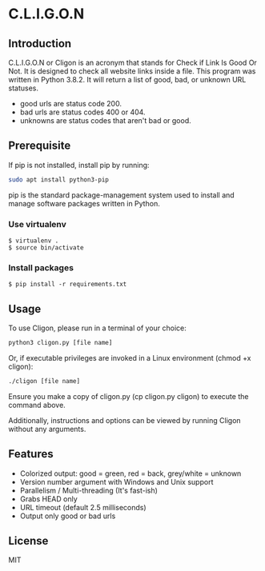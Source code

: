 # C.L.I.G.O.N

## Introduction

C.L.I.G.O.N or Cligon is an acronym that stands for Check if Link Is Good Or Not.
It is designed to check all website links inside a file. This program was written in Python 3.8.2.
It will return a list of good, bad, or unknown URL statuses.
- good urls are status code 200.
- bad urls are status codes 400 or 404.
- unknowns are status codes that aren't bad or good.

## Prerequisite

If pip is not installed, install pip by running:
```bash
sudo apt install python3-pip
```
pip is the standard package-management system used to install and manage software packages written in Python.

### Use virtualenv

```shell script
$ virtualenv .
$ source bin/activate
```
### Install packages

```shell script
$ pip install -r requirements.txt
```

## Usage

To use Cligon, please run in a terminal of your choice:
```bash
python3 cligon.py [file name]
```
Or, if executable privileges are invoked in a Linux environment (chmod +x cligon):
```bash
./cligon [file name]
```
Ensure you make a copy of cligon.py (cp cligon.py cligon) to execute the command above.

Additionally, instructions and options can be viewed by running Cligon without any arguments.

## Features
- Colorized output: good = green, red = back, grey/white = unknown
- Version number argument with Windows and Unix support
- Parallelism / Multi-threading (It's fast-ish)
- Grabs HEAD only
- URL timeout (default 2.5 milliseconds)
- Output only good or bad urls

## License

MIT
